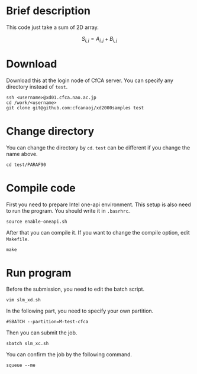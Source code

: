 # Brief description
This code just take a sum of 2D array.
```math
 S_{i,j} = A_{i,j} + B_{i,j}
```
# Download
Download this at the login node of CfCA server. You can specify any directory instead of `test`.

	ssh <username>@xd01.cfca.nao.ac.jp
	cd /work/<username>
	git clone git@github.com:cfcanaoj/xd2000samples test
	

# Change directory
You can change the directory by `cd`. `test` can be different if you change the name above.
    
    cd test/PARAF90
    
# Compile code
First you need to prepare Intel one-api environment. This setup is also need to run the program. You should write it in `.basrhrc`.
    
    source enable-oneapi.sh
    
 After that you can compile it. If you want to change the compile option, edit `Makefile`.
    
    make

 # Run program
 Before the submission, you need to edit the batch script.
    
    vim slm_xd.sh

In the following part, you need to specify your own partition.

    #SBATCH --partition=M-test-cfca

Then you can submit the job.

    sbatch slm_xc.sh
    
You can confirm the job by the following command.
    
    squeue --me
   
